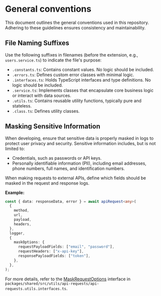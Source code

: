 # General conventions

This document outlines the general conventions used in this repository. Adhering to these guidelines ensures consistency and maintainability.

## File Naming Suffixes

Use the following suffixes in filenames (before the extension, e.g., `users.service.ts`) to indicate the file's purpose:

- `.constants.ts`: Contains constant values. No logic should be included.
- `.errors.ts`: Defines custom error classes with minimal logic.
- `.interfaces.ts`: Holds TypeScript interfaces and type definitions. No logic should be included.
- `.service.ts`: Implements classes that encapsulate core business logic or interact with data sources.
- `.utils.ts`: Contains reusable utility functions, typically pure and stateless.
- `.class.ts`: Defines utility classes.

## Masking Sensitive Information

When developing, ensure that sensitive data is properly masked in logs to protect user privacy and security. Sensitive information includes, but is not limited to:

- Credentials, such as passwords or API keys.
- Personally identifiable information (PII), including email addresses, phone numbers, full names, and identification numbers.

When making requests to external APIs, define which fields should be masked in the request and response logs.

**Example:**

```typescript
const { data: responseData, error } = await apiRequest<any>(
  {
    method,
    url,
    payload,
    headers,
  },
  logger,
  {
    maskOptions: {
      requestPayloadFields: ["email", "password"],
      requestHeaders: ["x-api-key"],
      responsePayloadFields: ["token"],
    },
  },
);
```

For more details, refer to the [MaskRequestOptions](packages/shared/src/utils/api-requests/api-requests.utils.interfaces.ts) interface in `packages/shared/src/utils/api-requests/api-requests.utils.interfaces.ts`.
